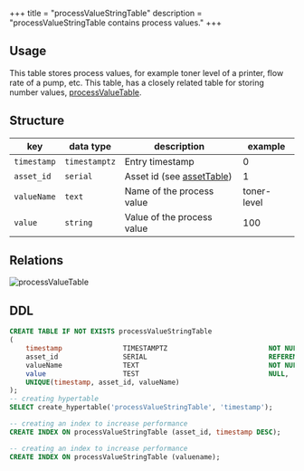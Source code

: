 +++
title = "processValueStringTable"
description = "processValueStringTable contains process values."
+++

## Usage

This table stores process values, for example toner level of a printer, flow rate of a pump, etc.
This table, has a closely related table for storing number values, [processValueTable](../processValueTable).

## Structure

| key         | data type     | description                                | example     |
|-------------|---------------|--------------------------------------------|-------------|
| `timestamp` | `timestamptz` | Entry timestamp                            | 0           |
| `asset_id`  | `serial`      | Asset id (see [assetTable](../assettable)) | 1           |
| `valueName` | `text`        | Name of the process value                  | toner-level |
| `value`     | `string`      | Value of the process value                 | 100         |


## Relations

![processValueTable](/images/architecture/datamodel/database/processvaluestringtable.png)

## DDL
```sql
CREATE TABLE IF NOT EXISTS processValueStringTable
(
    timestamp               TIMESTAMPTZ                         NOT NULL,
    asset_id                SERIAL                              REFERENCES assetTable (id),
    valueName               TEXT                                NOT NULL,
    value                   TEST                                NULL,
    UNIQUE(timestamp, asset_id, valueName)
);
-- creating hypertable
SELECT create_hypertable('processValueStringTable', 'timestamp');

-- creating an index to increase performance
CREATE INDEX ON processValueStringTable (asset_id, timestamp DESC);

-- creating an index to increase performance
CREATE INDEX ON processValueStringTable (valuename);
```
